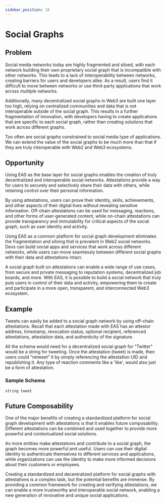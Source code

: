 ```yaml
---
sidebar_position: 18
---
```


# Social Graphs

## Problem
Social media networks today are highly fragmented and siloed, with each network building their own proprietary social graph that is incompatible with other networks. This leads to a lack of interoperability between networks, creating barriers for users and developers alike. As a result, users find it difficult to move between networks or use third-party applications that work across multiple networks.

Additionally, many decentralized social graphs in Web3 are built one layer too high, relying on centralized communities and data that is not interoperable outside of the social graph. This results in a further fragmentation of innovation, with developers having to create applications that are specific to each social graph, rather than creating solutions that work across different graphs.

Too often are social graphs constrained to social media type of applications. We can extend the value of the social graphs to be much more than that if they are truly interoperable with Web2 and Web3 ecosystems.

## Opportunity
Using EAS as the base layer for social graphs enables the creation of truly decentralized and interoperable social networks. Attestations provide a way for users to securely and selectively share their data with others, while retaining control over their personal information.

By using attestations, users can prove their identity, skills, achievements, and other aspects of their digital lives without revealing sensitive information. Off-chain attestations can be used for messaging, reactions, and other forms of user-generated content, while on-chain attestations can provide transparency and immutability for critical aspects of the social graph, such as user identity and activity.

Using EAS as a common platform for social graph development eliminates the fragmentation and siloing that is prevalent in Web2 social networks. Devs can build social apps and services that work across different networks, while users can move seamlessly between different social graphs with their data and attestations intact. 

A social graph built on attestations can enable a wide range of use cases, from secure and private messaging to reputation systems, decentralized job boards, and more. With EAS, it is possible to build a social network that truly puts users in control of their data and activity, empowering them to create and participate in a more open, transparent, and interconnected Web3 ecosystem.

## Example
Tweets can easily be added to a social graph network by using off-chain attestations. Recall that each attestation made with EAS has an attestor address, timestamp, revocation status, optional recipient, referenced attestations, attestation data, and authenticity of the signature.

All the schema would need for a decentralized social graph for "Twitter" would be a string for tweeting. Once the attestation (tweet) is made, then users could "retweet" it by simply referencing the attestation UID and republishing it. Any type of reaction comments like a 'like', would also just be a form of attestation. 

### Sample Schema
```
string tweet
```

## Future Composability
One of the major benefits of creating a standardized platform for social graph development with attestations is that it enables future composability. Different attestations can be combined and used together to provide more powerful and contextualized social solutions.

As more entities make attestations and contribute to a social graph, the graph becomes more powerful and useful. Users can use their digital identity to authenticate themselves to different services and applications, while organizations can use the identity to make more informed decisions about their customers or employees.

Creating a standardized and decentralized platform for social graphs with attestations is a complex task, but the potential benefits are immense. By providing a common framework for creating and verifying attestations, we can enable a more trustworthy and interoperable social network, enabling a new generation of innovative and unique social applications.
